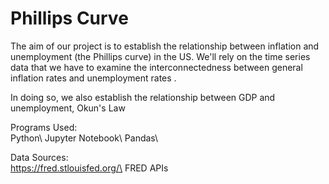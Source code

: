 # Phillips Curve


The aim of our project is to establish the relationship between inflation and unemployment (the Phillips curve) in the US. We'll rely on the time series data that we have to examine the interconnectedness  between general inflation rates and unemployment rates .

In doing so, we also establish the relationship between GDP and unemployment, Okun's Law

Programs Used:\
Python\ 
Jupyter Notebook\ 
Pandas\

Data Sources:\
https://fred.stlouisfed.org/\
FRED APIs 
